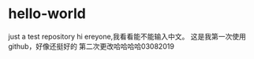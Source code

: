 # hello-world
just a test repository
hi ereyone,我看看能不能输入中文。
这是我第一次使用github，好像还挺好的
第二次更改哈哈哈哈03082019
